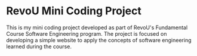 # RevoU Mini Coding Project

This is my mini coding project developed as part of RevoU's Fundamental Course Software Engineering program. The project is focused on developing a simple website to apply the concepts of software engineering learned during the course.
